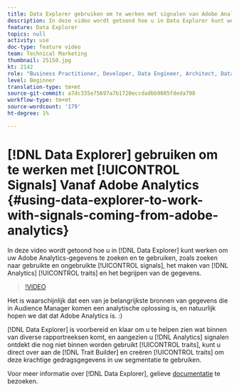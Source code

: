 ```yaml
---
title: Data Explorer gebruiken om te werken met signalen van Adobe Analytics
description: In deze video wordt getoond hoe u in Data Explorer kunt werken om uw Adobe Analytics-gegevens te zoeken en te gebruiken, waaronder het zoeken naar gebruikte en ongebruikte signalen, het maken van analysemogelijkheden en het begrijpen van de gegevens.
feature: Data Explorer
topics: null
activity: use
doc-type: feature video
team: Technical Marketing
thumbnail: 25150.jpg
kt: 2142
role: "Business Practitioner, Developer, Data Engineer, Architect, Data Architect, Administrator, Leader"
level: Beginner
translation-type: tm+mt
source-git-commit: a7dc335e75697a7b1720eccdadbb9605fdeda798
workflow-type: tm+mt
source-wordcount: '179'
ht-degree: 1%

---
```



# [!DNL Data Explorer] gebruiken om te werken met [!UICONTROL Signals] Vanaf Adobe Analytics {#using-data-explorer-to-work-with-signals-coming-from-adobe-analytics}

In deze video wordt getoond hoe u in [!DNL Data Explorer] kunt werken om uw Adobe Analytics-gegevens te zoeken en te gebruiken, zoals zoeken naar gebruikte en ongebruikte [!UICONTROL signals], het maken van [!DNL Analytics] [!UICONTROL traits] en het begrijpen van de gegevens.

>[!VIDEO](https://video.tv.adobe.com/v/25150/?quality=12)

Het is waarschijnlijk dat een van je belangrijkste bronnen van gegevens die in Audience Manager komen een analytische oplossing is, en natuurlijk hopen we dat dat Adobe Analytics is. :)

[!DNL Data Explorer] is voorbereid en klaar om u te helpen zien wat binnen van diverse rapportreeksen komt, en aangezien u  [!DNL Analytics] signalen ontdekt die nog niet binnen worden gebruikt  [!UICONTROL traits], kunt u direct over aan de  [!DNL Trait Builder] en creëren  [!UICONTROL traits] om deze krachtige gedragsgegevens in uw segmentatie te gebruiken.

Voor meer informatie over [!DNL Data Explorer], gelieve [documentatie](https://experiencecloud.adobe.com/resources/help/en_US/aam/data-explorer.html) te bezoeken.